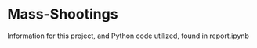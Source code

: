 # Mass-Shootings
Information for this project, and Python code utilized, found in <a>report.ipynb</a>

